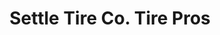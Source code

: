 ---
title: "Settle Tire Co. Tire Pros"
url: /charlottesville/settle-tire-co-tire-pros/
shop: tyres
---